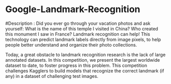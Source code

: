 # Google-Landmark-Recognition

#Description : Did you ever go through your vacation photos and ask yourself: What is the name of this temple I visited in China? Who created this monument I saw in France? Landmark recognition can help! This technology can predict landmark labels directly from image pixels, to help people better understand and organize their photo collections.

Today, a great obstacle to landmark recognition research is the lack of large annotated datasets. In this competition, we present the largest worldwide dataset to date, to foster progress in this problem. This competition challenges Kagglers to build models that recognize the correct landmark (if any) in a dataset of challenging test images.
